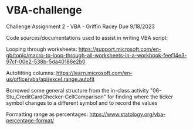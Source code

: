 # VBA-challenge
Challenge Assignment 2 - VBA - Griffin Racey Due 9/18/2023

Code sources/documentations used to assist in writing VBA script:

Looping through worksheets: https://support.microsoft.com/en-gb/topic/macro-to-loop-through-all-worksheets-in-a-workbook-feef14e3-97cf-00e2-538b-5da40186e2b0

Autofitting columns: https://learn.microsoft.com/en-us/office/vba/api/excel.range.autofit

Borrowed some general structure from the in-class activity "06-Stu_CreditCardChecker-CellComparison" for finding where the ticker symbol changes to a different symbol and to record the values

Formatting range as percentages: https://www.statology.org/vba-percentage-format/